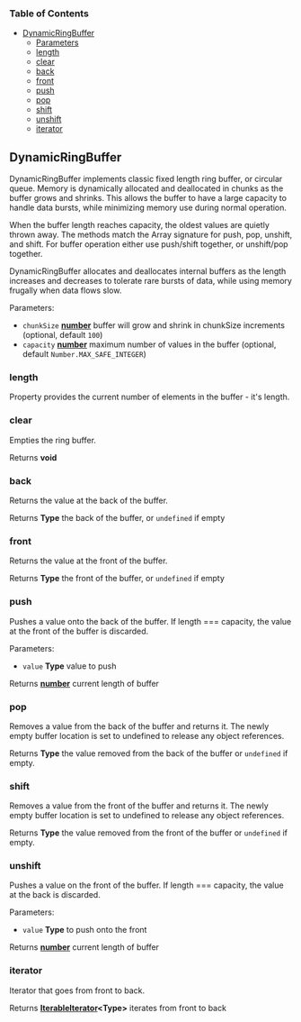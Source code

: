 <!-- pnpx documentation build src/dynamic-ring-buffer.js -f md > docs/dyanmic-ring-buffer.md -->

### Table of Contents

*   [DynamicRingBuffer][1]
    *   [Parameters][2]
    *   [length](#length)
    *   [clear][4]
    *   [back][5]
    *   [front][6]
    *   [push][7]
    *   [pop][9]
    *   [shift][10]
    *   [unshift][11]
    *   [iterator][13]

## DynamicRingBuffer

DynamicRingBuffer implements classic fixed length ring buffer, or circular queue.
Memory is dynamically allocated and deallocated in chunks as the buffer grows and
shrinks. This allows the buffer to have a large capacity to handle data bursts, while
minimizing memory use during normal operation.

When the buffer length reaches capacity, the oldest values are quietly thrown away.
The methods match the Array signature for push, pop, unshift, and shift. For buffer
operation either use push/shift together, or unshift/pop together.

DynamicRingBuffer allocates and deallocates internal buffers as the length increases
and decreases to tolerate rare bursts of data, while using memory frugally when data
flows slow.

Parameters:

*   `chunkSize` **[number][14]** buffer will grow and shrink in chunkSize increments (optional, default `100`)
*   `capacity` **[number][14]** maximum number of values in the buffer (optional, default `Number.MAX_SAFE_INTEGER`)

### length

Property provides the current number of elements in the buffer - it's length.

### clear

Empties the ring buffer.

Returns **void**

### back

Returns the value at the back of the buffer.

Returns **Type** the back of the buffer, or `undefined` if empty

### front

Returns the value at the front of the buffer.

Returns **Type** the front of the buffer, or `undefined` if empty

### push

Pushes a value onto the back of the buffer. If length === capacity,
the value at the front of the buffer is discarded.

Parameters:

*   `value` **Type** value to push

Returns **[number][14]** current length of buffer

### pop

Removes a value from the back of the buffer and returns it. The
newly empty buffer location is set to undefined to release any
object references.

Returns **Type** the value removed from the back of the buffer
or `undefined` if empty.

### shift

Removes a value from the front of the buffer and returns it. The
newly empty buffer location is set to undefined to release any
object references.

Returns **Type** the value removed from the front of the buffer
or `undefined` if empty.

### unshift

Pushes a value on the front of the buffer. If length === capacity,
the value at the back is discarded.

Parameters:

*   `value` **Type** to push onto the front

Returns **[number][14]** current length of buffer

### iterator

Iterator that goes from front to back.

Returns **[IterableIterator](https://developer.mozilla.org/en-US/docs/Web/JavaScript/Reference/Global_Objects/Generator)\<Type>** iterates from front to back

[1]: #dynamicringbuffer

[2]: #parameters

[4]: #clear

[5]: #back

[6]: #front

[7]: #push

[8]: #parameters-1

[9]: #pop

[10]: #shift

[11]: #unshift

[12]: #parameters-2

[13]: #iterator

[14]: https://developer.mozilla.org/docs/Web/JavaScript/Reference/Global_Objects/Number
